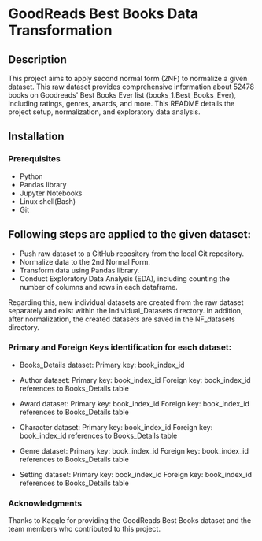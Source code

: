 # GoodReads Best Books Data Transformation

## Description
This project aims to apply second normal form (2NF) to normalize a given dataset. This raw dataset provides comprehensive information about 52478 books on Goodreads' Best Books Ever list (books_1.Best_Books_Ever), including ratings, genres, awards, and more. This README details the project setup, normalization, and exploratory data analysis. 


## Installation

### Prerequisites
- Python
- Pandas library
- Jupyter Notebooks
- Linux shell(Bash)
- Git
  

## Following steps are applied to the given dataset:

- Push raw dataset to a GitHub repository from the local Git repository.
- Normalize data to the 2nd Normal Form. 
- Transform data using Pandas library. 
- Conduct Exploratory Data Analysis (EDA), including counting the number of columns and rows in each dataframe.

Regarding this, new individual datasets are created from the raw dataset separately and exist within the Individual_Datasets directory. In addition, after normalization, the created datasets are saved in the NF_datasets directory.

### Primary and Foreign Keys identification for each dataset:

- Books_Details dataset:
 Primary key: book_index_id	

- Author dataset:
 Primary key: book_index_id	
 Foreign key: book_index_id references to Books_Details table

- Award dataset:
 Primary key: book_index_id	
 Foreign key: book_index_id references to Books_Details table

- Character dataset:
 Primary key: book_index_id	
 Foreign key: book_index_id references to Books_Details table

 - Genre dataset:
 Primary key: book_index_id	
 Foreign key: book_index_id references to Books_Details table

- Setting dataset:
 Primary key: book_index_id	
 Foreign key: book_index_id references to Books_Details table



### Acknowledgments
Thanks to Kaggle for providing the GoodReads Best Books dataset and the team members who contributed to this project.
